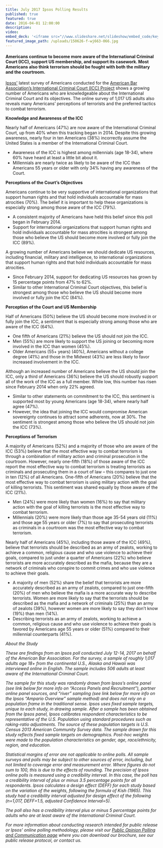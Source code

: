 ```yaml
---
title: July 2017 Ipsos Polling Results
published: true
featured: true
date: 2016-04-01 12:00:00
description:
video:
embed_deck: '<iframe src="//www.slideshare.net/slideshow/embed_code/key/AYNtg30z2Pa6kj" width="595" height="485" frameborder="0" marginwidth="0" marginheight="0" scrolling="no" style="border:1px solid #CCC; border-width:1px; margin-bottom:5px; max-width: 100%;" allowfullscreen> </iframe> <div style="margin-bottom:5px"> <strong> <a href="//www.slideshare.net/abaiccproject/american-bar-association-icc-project-topline20170714" title="American Bar Association ICC Project Topline-2017-07-14" target="_blank">American Bar Association ICC Project Topline-2017-07-14</a> </strong> from <strong><a target="_blank" href="https://www.slideshare.net/abaiccproject">abaiccproject</a></strong> </div>'
featured_image_path: /uploads/150626-f-wj663-066.jpg
---
```



#### Americans continue to become more aware of the International Criminal Court (ICC), support US membership, and support its casework. Most Americans also think terrorism should be fought with both the military and the courtroom.

[Ipsos'](https://www.ipsos.com/en-us) latest survey of Americans conducted for the [American Bar Association’s International Criminal Court (ICC) Project](https://www.aba-icc.org/) shows a growing number of Americans who are knowledgeable about the International Criminal Court and its objectives. The online survey of 1,017 US adults also reveals many Americans’ perceptions of terrorists and the preferred tactics to combat terrorism.

**Knowledge and Awareness of the ICC**

Nearly half of Americans (47%) are now aware of the International Criminal Court, up from 40% when this tracking began in 2014. Despite this growing awareness, nearly four in ten Americans (38%) incorrectly assume the United States is a member of the International Criminal Court.

* Awareness of the ICC is highest among millennials (age 18-34), where 60% have heard at least a little bit about it.
* Millennials are nearly twice as likely to be aware of the ICC than Americans 55 years or older with only 34% having any awareness of the Court.

**Perceptions of the Court’s Objectives**

Americans continue to be very supportive of international organizations that support human rights and that hold individuals accountable for mass atrocities (70%). The belief it is important to help these organizations is especially strong among those aware of the ICC (79%).

* A consistent majority of Americans have held this belief since this poll began in February 2014.
* Support for international organizations that support human rights and hold individuals accountable for mass atrocities is strongest among those who believe the US should become more involved or fully join the ICC (89%).

A growing number of Americans believe we should dedicate US resources, including financial, military and intelligence, to international organizations that support human rights and that hold individuals accountable for mass atrocities.

* Since February 2014, support for dedicating US resources has grown by 15 percentage points from 47% to 62%.
* Similar to other International Criminal Court objectives, this belief is strongest among those who believe the US should become more involved or fully join the ICC (84%).

**Perception of the Court and US Membership**

Half of Americans (50%) believe the US should become more involved in or fully join the ICC, a sentiment that is especially strong among those who are aware of the ICC (64%).

* One fifth of Americans (21%) believe the US should not join the ICC.
* Men (55%) are more likely to support the US joining or becoming more involved in the ICC than women (45%).
* Older Americans (55+ years) (40%), Americans without a college degree (41%) and those in the Midwest (43%) are less likely to favor increased involvement in the ICC.

Although an increased number of Americans believe the US should join the ICC, only a third of Americans (36%) believe the US should robustly support all of the work of the ICC as a full member. While low, this number has risen since February 2014 when only 22% agreed.

* Similar to other statements on commitment to the ICC, this sentiment is supported most by young Americans (age 18-34), where nearly half agree (47%).
* However, the idea that joining the ICC would compromise American sovereignty continues to attract some adherents, now at 30%. The sentiment is strongest among those who believe the US should not join the ICC (73%).

**Perceptions of Terrorism**

A majority of Americans (52%) and a majority of those who are aware of the ICC (53%) believe that the most effective way to combat terrorism is through a combination of military action and criminal prosecution in the courtroom. However, nearly one-fifth (18%) of those aware of the ICC report the most effective way to combat terrorism is treating terrorists as criminals and prosecuting them in a court of law – this compares to just one in ten (12%) of all Americans. One-fifth of Americans (20%) believe that the most effective way to combat terrorism is using military action with the goal of killing terrorists. This sentiment was shared equally by those aware of the ICC (21%).

* Men (24%) were more likely than women (16%) to say that military action with the goal of killing terrorists is the most effective way to combat terrorism.
* Millennials (20%) were more likely than those age 35-54 years old (11%) and those age 55 years or older (7%) to say that prosecuting terrorists as criminals in a courtroom was the most effective way to combat terrorism.

Nearly half of Americans (45%), including those aware of the ICC (49%), believe that terrorists should be described as an army of zealots, working to achieve a common, religious cause and who use violence to achieve their goals, compared to just under a quarter of Americans (22%) who believe terrorists are more accurately described as the mafia, because they are a network of criminals who conspire to commit crimes and who use violence to achieve their goals.

* A majority of men (52%) share the belief that terrorists are more accurately described as an army of zealots, compared to just one-fifth (20%) of men who believe the mafia is a more accurate way to describe terrorists. Women are more likely to say that the terrorists should be described as the mafia and a network of criminals (25%) than an army of zealots (39%), however women are more likely to say they don’t know (19%) than men (14%).
* Describing terrorists as an army of zealots, working to achieve a common, religious cause and who use violence to achieve their goals is favored by Americans age 55 years or older (51%) compared to their millennial counterparts (41%).

*About the Study*

*These are findings from an Ipsos poll conducted July 12-14, 2017 on behalf of the American Bar Association. For the survey, a sample of roughly 1,017 adults age 18+ from the continental U.S., Alaska and Hawaii was interviewed online in English. The sample includes 506 adults at least aware of the International Criminal Court.*

*The sample for this study was randomly drawn from Ipsos’s online panel (see link below for more info on “Access Panels and Recruitment”), partner online panel sources, and “river” sampling (see link below for more info on the Ipsos “Ampario Overview” sample method) and does not rely on a population frame in the traditional sense. Ipsos uses fixed sample targets, unique to each study, in drawing sample. After a sample has been obtained from the Ipsos panel, Ipsos calibrates respondent characteristics to be representative of the U.S. Population using standard procedures such as raking-ratio adjustments. The source of these population targets is U.S. Census 2013 American Community Survey data. The sample drawn for this study reflects fixed sample targets on demographics. Post-hoc weights were made to the population characteristics on gender, age, race/ethnicity, region, and education.*

*Statistical margins of error are not applicable to online polls. All sample surveys and polls may be subject to other sources of error, including, but not limited to coverage error and measurement error. Where figures do not sum to 100, this is due to the effects of rounding. The precision of Ipsos online polls is measured using a credibility interval. In this case, the poll has a credibility interval of plus or minus 3.5 percentage points for all respondents. Ipsos calculates a design effect (DEFF) for each study based on the variation of the weights, following the formula of Kish (1965). This study had a credibility interval adjusted for design effect of the following (n=1,017, DEFF=1.5, adjusted Confidence Interval=5).*

*The poll also has a credibility interval plus or minus 5 percentage points for adults who are at least aware of the International Criminal Court.*

*For more information about conducting research intended for public release or Ipsos’ online polling methodology, please visit our [Public Opinion Polling and Communication page](https://www.ipsos.com/en-us/public-opinion-polling-and-communication-research) where you can download our brochure, see our public release protocol, or contact us.*